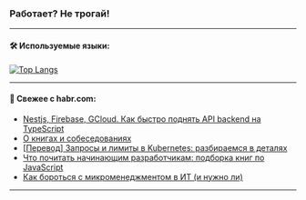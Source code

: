 ### Работает? Не трогай!

---
<!--
#### 🛠️ Technical stack:

![Java](https://img.shields.io/badge/Java-informational?logo=Oracle&style=flat&logoColor=white&color=FF4500)
![Kotlin](https://img.shields.io/badge/Kotlin-informational?logo=Kotlin&style=flat&logoColor=white&color=774D97)
![TS](https://img.shields.io/badge/TypeScript-informational?logo=typeScript&style=flat&logoColor=black&color=017acc)
![Python](https://img.shields.io/badge/Python-informational?logo=Python&style=flat&logoColor=black&color=ffdd54) <br>
![Spring](https://img.shields.io/badge/Spring-informational?logo=Spring&style=flat&logoColor=white&color=6DB33F) 
![SpringBoot](https://img.shields.io/badge/SpringBoot-informational?logo=SpringBoot&style=flat&logoColor=white&color=6DB33F)
![Nest](https://img.shields.io/badge/NestJS-informational?logo=NestJS&style=flat&logoColor=white&color=E0234E) 
![NodeJS](https://img.shields.io/badge/NodeJS-informational?logo=node.js&style=flat&logoColor=white&color=70A760)<br>
![PostgreSQL](https://img.shields.io/badge/PostgreSQL-informational?logo=PostgreSQL&style=flat&logoColor=white&color=DAA520)
![MongoDB](https://img.shields.io/badge/MongoDB-informational?logo=MongoDB&style=flat&logoColor=white&color=870000)
![Apache](https://img.shields.io/badge/Apache-informational?logo=apache&style=flat&logoColor=white&color=f74e28)

___ 
-->

#### 🛠️ Используемые языки:

[![Top Langs](https://github-readme-stats-u2qms2cxw-advtsettinggmailcoms-projects.vercel.app/api/top-langs/?username=zloylis&langs_count=10&hide_title=true&title_color=e6edf3&size_weight=0.5&count_weight=0.5&layout=compact&hide_progress=true&hide_border=true&theme=dracula)](https://github.com/zloylis)

<!---


####  :octocat:&nbsp;&nbsp; Статистика:

![GitHub stats](https://github-readme-stats-u2qms2cxw-advtsettinggmailcoms-projects.vercel.app/api?username=zloylis&show_icons=true&hide_border=true&theme=dracula&title_color=e6edf3&include_all_commits=true&count_private=true&hide_rank=false&hide_title=true&rank_icon=github)
-->
---

#### 💬 Свежее с habr.com:

<!-- BLOG-POST-LIST:START -->
- [Nestjs, Firebase, GCloud. Как быстро поднять API backend на TypeScript](https://habr.com/ru/articles/835124/?utm_source=habrahabr&utm_medium=rss&utm_campaign=835124)
- [О книгах и собеседованиях](https://habr.com/ru/articles/835180/?utm_source=habrahabr&utm_medium=rss&utm_campaign=835180)
- [[Перевод] Запросы и лимиты в Kubernetes: разбираемся в деталях](https://habr.com/ru/companies/timeweb/articles/835068/?utm_source=habrahabr&utm_medium=rss&utm_campaign=835068)
- [Что почитать начинающим разработчикам: подборка книг по JavaScript](https://habr.com/ru/companies/ru_mts/articles/835072/?utm_source=habrahabr&utm_medium=rss&utm_campaign=835072)
- [Как бороться с микроменеджментом в ИТ &lpar;и нужно ли&rpar;](https://habr.com/ru/companies/netologyru/articles/831164/?utm_source=habrahabr&utm_medium=rss&utm_campaign=831164)
<!-- BLOG-POST-LIST:END -->

---
